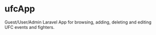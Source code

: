 # ufcApp
Guest/User/Admin Laravel App for browsing, adding, deleting and editing UFC events and fighters. 
